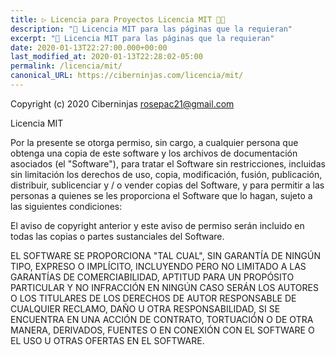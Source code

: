 ```yaml
---
title: ▷ Licencia para Proyectos Licencia MIT 👨‍💻 
description: "🔨 Licencia MIT para las páginas que la requieran"
excerpt: "🔨 Licencia MIT para las páginas que la requieran"
date: 2020-01-13T22:27:00.000+00:00
last_modified_at: 2020-01-13T22:28:02-05:00
permalink: /licencia/mit/
canonical_URL: https://ciberninjas.com/licencia/mit/
---
```


Copyright (c) 2020 Ciberninjas <rosepac21@gmail.com>

Licencia MIT

Por la presente se otorga permiso, sin cargo, a cualquier persona que obtenga
una copia de este software y los archivos de documentación asociados (el
"Software"), para tratar el Software sin restricciones, incluidas
sin limitación los derechos de uso, copia, modificación, fusión, publicación,
distribuir, sublicenciar y / o vender copias del Software, y para
permitir a las personas a quienes se les proporciona el Software que lo hagan, sujeto a
las siguientes condiciones:

El aviso de copyright anterior y este aviso de permiso serán
incluido en todas las copias o partes sustanciales del Software.

EL SOFTWARE SE PROPORCIONA "TAL CUAL", SIN GARANTÍA DE NINGÚN TIPO,
EXPRESO O IMPLÍCITO, INCLUYENDO PERO NO LIMITADO A LAS GARANTÍAS DE
COMERCIABILIDAD, APTITUD PARA UN PROPÓSITO PARTICULAR Y
NO INFRACCIÓN EN NINGÚN CASO SERÁN LOS AUTORES O LOS TITULARES DE LOS DERECHOS DE AUTOR
RESPONSABLE DE CUALQUIER RECLAMO, DAÑO U OTRA RESPONSABILIDAD, SI SE ENCUENTRA EN UNA ACCIÓN
DE CONTRATO, TORTUACIÓN O DE OTRA MANERA, DERIVADOS, FUENTES O EN CONEXIÓN
CON EL SOFTWARE O EL USO U OTRAS OFERTAS EN EL SOFTWARE.